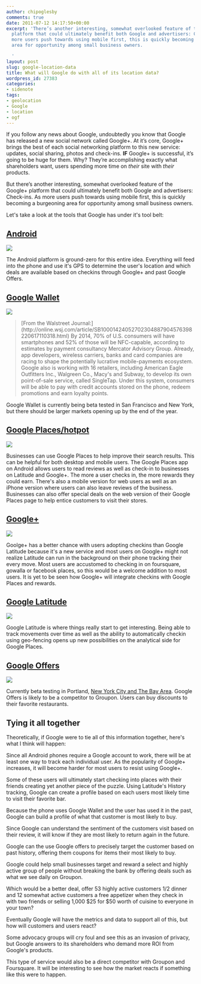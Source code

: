 ```yaml
---
author: chipoglesby
comments: true
date: 2011-07-12 14:17:50+00:00
excerpt: 'There’s another interesting, somewhat overlooked feature of the Google+
  platform that could ultimately benefit both Google and advertisers: Check-ins. As
  more users push towards using mobile first, this is quickly becoming a burgeoning
  area for opportunity among small business owners.

  '
layout: post
slug: google-location-data
title: What will Google do with all of its location data?
wordpress_id: 27383
categories:
- sidenote
tags:
- geolocation
- Google
- location
- ogf
---
```


If you follow any news about Google, undoubtedly you know that Google has released a new social network called Google+. At it’s core, Google+ brings the best of each social networking platform to this new service: updates, social sharing, photos and check-ins. **IF** Google+ is successful, it’s going to be huge for them. Why? They’re accomplishing exactly what shareholders want, users spending more time on _their_ site with _their_ products.

But there’s another interesting, somewhat overlooked feature of the Google+ platform that could ultimately benefit both Google and advertisers: Check-ins. As more users push towards using mobile first, this is quickly becoming a burgeoning area for opportunity among small business owners.

Let's take a look at the tools that Google has under it's tool belt:


## [Android](http://www.android.com/)


![](https://s3.amazonaws.com/chipoglesby.com/wp-content/uploads/2011/06/google/googleandroid.jpg)

The Android platform is ground-zero for this entire idea. Everything will feed into the phone and use it's GPS to determine the user's location and which deals are available based on checkins through Google+ and past Google Offers.


## [Google Wallet](http://www.google.com/wallet)


![](https://s3.amazonaws.com/chipoglesby.com/wp-content/uploads/2011/06/google/googlewallet.jpg)


<blockquote>[From the Walstreet Journal:](http://online.wsj.com/article/SB10001424052702304887904576398220617110318.html) By 2014, 70% of U.S. consumers will have smartphones and 52% of those will be NFC-capable, according to estimates by payment consultancy Mercator Advisory Group. Already, app developers, wireless carriers, banks and card companies are racing to shape the potentially lucrative mobile-payments ecosystem. Google also is working with 16 retailers, including American Eagle Outfitters Inc., Walgreen Co., Macy's and Subway, to develop its own point-of-sale service, called SingleTap. Under this system, consumers will be able to pay with credit accounts stored on the phone, redeem promotions and earn loyalty points.</blockquote>


Google Wallet is currently being beta tested in San Francisco and New York, but there should be larger markets opening up by the end of the year.


## [Google Places/hotpot](http://www.google.com/places)


![](https://s3.amazonaws.com/chipoglesby.com/wp-content/uploads/2011/06/google/googlehotpot.jpg )

Businesses can use Google Places to help improve their search results. This can be helpful for both desktop and mobile users. The Google Places app on Android allows users to read reviews as well as check-in to businesses on Latitude and Google+. The more a user checks in, the more rewards they could earn. There's also a mobile version for web users as well as an iPhone version where users can also leave reviews of the business. Businesses can also offer special deals on the web version of their Google Places page to help entice customers to visit their stores.


## [Google+](http://plus.google.com)


![](https://s3.amazonaws.com/chipoglesby.com/wp-content/uploads/2011/06/google/googleplus.jpg)

Goolge+ has a better chance with users adopting checkins than Google Latitude because it's a new service and most users on Google+ might not realize Latitude can run in the background on their phone tracking their every move. Most users are accustomed to checking in on foursquare, gowalla or facebook places, so this would be a welcome addition to most users. It is yet to be seen how Google+ will integrate checkins with Google Places and rewards.


## [Google Latitude](http://www.google.com/latitude)


![](https://s3.amazonaws.com/chipoglesby.com/wp-content/uploads/2011/06/google/latitudecheckins.jpg)

Google Latitude is where things really start to get interesting. Being able to track movements over time as well as the ability to automatically checkin using geo-fencing opens up new possibilities on the analytical side for Google Places.


## [Google Offers](http://www.google.com/offers)


![](https://s3.amazonaws.com/chipoglesby.com/wp-content/uploads/2011/06/google/googleoffers.jpg)

Currently beta testing in Portland, [New York City and The Bay Area](http://googleblog.blogspot.com/2011/07/google-offers-beta-launching-in-new.html). Google Offers is likely to be a competitor to Groupon. Users can buy discounts to their favorite restaurants.


## Tying it all together


Theoretically, if Google were to tie all of this information together, here's what I think will happen:

Since all Android phones require a Google account to work, there will be at least one way to track each individual user. As the popularity of Google+ increases, it will become harder for most users to resist using Google+.

Some of these users will ultimately start checking into places with their friends creating yet another piece of the puzzle. Using Latitude's History tracking, Google can create a profile based on each users most likely time to visit their favorite bar.

Because the phone uses Google Wallet and the user has used it in the past, Google can build a profile of what that customer is most likely to buy.

Since Google can understand the sentiment of the customers visit based on their review, it will know if they are most likely to return again in the future.

Google can the use Google offers to precisely target the customer based on past history, offering them coupons for items their most likely to buy.

Google could help small businesses target and reward a select and highly active group of people without breaking the bank by offering deals such as what we see daily on Groupon.

Which would be a better deal, offer 53 highly active customers 1/2 dinner and 12 somewhat active customers a free appetizer when they check in with two friends or selling 1,000 $25 for $50 worth of cuisine to everyone in your town?

Eventually Google will have the metrics and data to support all of this, but how will customers and users react?

Some advocacy groups will cry foul and see this as an invasion of privacy, but Google answers to its shareholders who demand more ROI from Google's products.

This type of service would also be a direct competitor with Groupon and Foursquare. It will be interesting to see how the market reacts if something like this were to happen.
